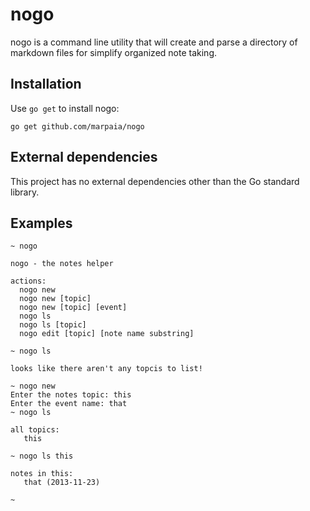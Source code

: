 nogo
====

nogo is a command line utility that will create and parse a directory of
markdown files for simplify organized note taking.

## Installation

Use `go get` to install nogo:
```
go get github.com/marpaia/nogo
```

## External dependencies

This project has no external dependencies other than the Go standard library.

## Examples

```
~ nogo

nogo - the notes helper

actions:
  nogo new
  nogo new [topic]
  nogo new [topic] [event]
  nogo ls
  nogo ls [topic]
  nogo edit [topic] [note name substring]

~ nogo ls

looks like there aren't any topcis to list!

~ nogo new
Enter the notes topic: this
Enter the event name: that
~ nogo ls

all topics:
   this

~ nogo ls this

notes in this:
   that (2013-11-23)

~
```
